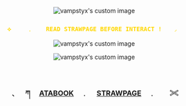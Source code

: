 <!-- level 1: simple bio and stats -->
<p align="center">
  <img src="https://64.media.tumblr.com/2af83e0fb5f5dbae36fee9198b073510/92a4022eeea17dce-72/s2048x3072/1f98b1bb9ac550487fd34892b15a0c0065a70de8.pnj" alt="vampstyx's custom image"/>
</p>

<h3 align="center"><code style="color : gold">⟡ 　　﹒  　READ STRAWPAGE BEFORE INTERACT !　　◞ </code></h3>

<p align="center">
  <img src="https://64.media.tumblr.com/537ed98eef3b4b68baf5910417a96044/6a4882f7400b4ba7-97/s1280x1920/c289a1f7f0d9d9779e0d3e93d6144b931e87d265.pnj" alt="vampstyx's custom image"/>
</p>
<p align="center">
  <img src="https://64.media.tumblr.com/687e91bd367f404b447ee0dfe6eb3130/6a4882f7400b4ba7-a2/s640x960/860d8c7eb81c436e1d988a9aa8cd9f45408708a7.gifv" alt="vampstyx's custom image"/>
</p>

　<h3 align="center">﹑　 ཀ 　[ATABOOK](https://vampstyx.atabook.org/)　﹒ 　[STRAWPAGE](https://gunss.straw.page)　﹒　　𓏵</h3>
